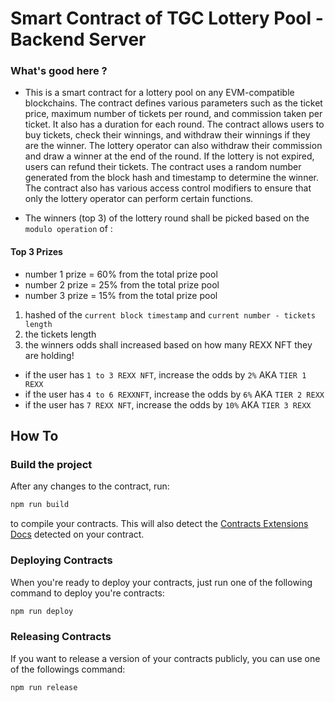 # Smart Contract of TGC Lottery Pool - Backend Server

### What's good here ?

- This is a smart contract for a lottery pool on any EVM-compatible blockchains. The contract defines various parameters such as the ticket price, maximum number of tickets per round, and commission taken per ticket. It also has a duration for each round. The contract allows users to buy tickets, check their winnings, and withdraw their winnings if they are the winner. The lottery operator can also withdraw their commission and draw a winner at the end of the round. If the lottery is not expired, users can refund their tickets. The contract uses a random number generated from the block hash and timestamp to determine the winner. The contract also has various access control modifiers to ensure that only the lottery operator can perform certain functions.

- The winners (top 3) of the lottery round shall be picked based on the `modulo operation` of :

#### Top 3 Prizes

- number 1 prize = 60% from the total prize pool
- number 2 prize = 25% from the total prize pool
- number 3 prize = 15% from the total prize pool

1. hashed of the `current block timestamp` and `current number - tickets length`
2. the tickets length
3. the winners odds shall increased based on how many REXX NFT they are holding!

- if the user has `1 to 3 REXX NFT`, increase the odds by `2%` AKA `TIER 1 REXX`
- if the user has `4 to 6 REXXNFT`, increase the odds by `6%` AKA `TIER 2 REXX`
- if the user has `7 REXX NFT`, increase the odds by `10%` AKA `TIER 3 REXX`

## How To

### Build the project

After any changes to the contract, run:

```bash
npm run build
```

to compile your contracts. This will also detect the [Contracts Extensions Docs](https://portal.thirdweb.com/contractkit) detected on your contract.

### Deploying Contracts

When you're ready to deploy your contracts, just run one of the following command to deploy you're contracts:

```bash
npm run deploy
```

### Releasing Contracts

If you want to release a version of your contracts publicly, you can use one of the followings command:

```bash
npm run release
```

